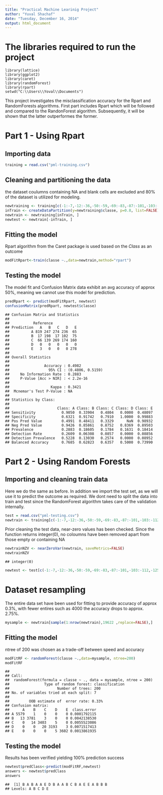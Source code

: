 ```yaml
---
title: "Practical Machine Learinig Project"
author: "Yuval Shachaf"
date: "Tuesday, December 16, 2014"
output: html_document
---
```

# The libraries required to run the project
```
library(lattice)
library(ggplot2)
library(caret)
library(randomForest)
library(rpart)
setwd("C:\\Users\\Yoval\\Documents")
```
This project investigates the misclassification accuracy for the Rpart and RandomForests algorithms. First part includes Rpart which will be followed and compared to the RandonForest algorithm. Subsequently, it will be shown that the latter outperformes the former.

# Part 1 - Using Rpart
## Importing data


```r
training = read.csv("pml-training.csv")
```
## Cleaning and partitioning the data
the dataset coulumns containing NA and blank cells are excluded and 80% of the dataset is utilized for modeling.

```r
newtraining <- training[c(-1:-7,-12:-36,-50:-59,-69:-83,-87:-101,-103:-112,-125:-139,-141:-150)]
inTrain <- createDataPartition(y=newtraining$classe, p=0.8, list=FALSE)
newtrain <- newtraining[inTrain, ]
newtest <- newtrain[-inTrain, ]
```
## Fitting the model
Rpart algorithm from the Caret package is used based on the *Class* as an outcome

```r
modFitRpart<-train(classe ~.,data=newtrain,method="rpart")
```
## Testing the model
The model fit and Confusion Matrix data exhibit an avg accuracy of approx 50%, meaning we cannot use this model for prediction.


```r
predRpart <- predict(modFitRpart, newtest)
confusionMatrix(predRpart, newtest$classe)
```

```
## Confusion Matrix and Statistics
## 
##           Reference
## Prediction   A   B   C   D   E
##          A 819 247 274 236  65
##          B  17 198  17 102  75
##          C  66 139 269 174 160
##          D   0   0   0   0   0
##          E   3   0   0   0 278
## 
## Overall Statistics
##                                           
##                Accuracy : 0.4982          
##                  95% CI : (0.4806, 0.5159)
##     No Information Rate : 0.2883          
##     P-Value [Acc > NIR] : < 2.2e-16       
##                                           
##                   Kappa : 0.3421          
##  Mcnemar's Test P-Value : NA              
## 
## Statistics by Class:
## 
##                      Class: A Class: B Class: C Class: D Class: E
## Sensitivity            0.9050  0.33904   0.4804   0.0000  0.48097
## Specificity            0.6321  0.91742   0.7910   1.0000  0.99883
## Pos Pred Value         0.4991  0.48411   0.3329      NaN  0.98932
## Neg Pred Value         0.9426  0.85861   0.8752   0.8369  0.89503
## Prevalence             0.2883  0.18605   0.1784   0.1631  0.18414
## Detection Rate         0.2609  0.06308   0.0857   0.0000  0.08856
## Detection Prevalence   0.5228  0.13030   0.2574   0.0000  0.08952
## Balanced Accuracy      0.7685  0.62823   0.6357   0.5000  0.73990
```

# Part 2 - Using Random Forests
## Importing and cleaning train data
Here we do the same as before. In addition we import the test set, as we will use it to predict the outcome as required.
We dont need to split the data into train and test since the RandomForest algorithm takes care of the validation internally.

```r
test = read.csv("pml-testing.csv")
newtrain <- training[c(-1:-7,-12:-36,-50:-59,-69:-83,-87:-101,-103:-112,-125:-139,-141:-150)]
```

Prior cleaning the test data, near-zero values has been checked. Since the function returns integer(0), no coloumns have been removed apart from those empty or containing NA

```r
newtrainNZV <- nearZeroVar(newtrain, saveMetrics=FALSE)
newtrainNZV
```

```
## integer(0)
```


```r
newtest <- test[c(-1:-7,-12:-36,-50:-59,-69:-83,-87:-101,-103:-112,-125:-139,-141:-150,-160)]
```
# Dataset resampling
The entire data set have been used for fitting to provide accuracy of approx 0.3%, with fewer entires such as 4000 the accuracy drops to approx. 2.75%.

```r
mysample <- newtrain[sample(1:nrow(newtrain),19622 ,replace=FALSE),]
```
## Fitting the model
ntree of 200 was chosen as a trade-off between speed and accuracy

```r
modFitRF <- randomForest(classe ~.,data=mysample, ntree=200)
modFitRF
```

```
## 
## Call:
##  randomForest(formula = classe ~ ., data = mysample, ntree = 200) 
##                Type of random forest: classification
##                      Number of trees: 200
## No. of variables tried at each split: 7
## 
##         OOB estimate of  error rate: 0.33%
## Confusion matrix:
##      A    B    C    D    E  class.error
## A 5579    1    0    0    0 0.0001792115
## B   13 3781    3    0    0 0.0042138530
## C    0   14 3403    5    0 0.0055523086
## D    0    0   20 3193    3 0.0071517413
## E    0    0    0    5 3602 0.0013861935
```
## Testing the model
Results has been verified yielding 100% prediction success 

```r
newtest$predClass<-predict(modFitRF,newtest)
answers <- newtest$predClass
answers
```

```
##  [1] B A B A A E D B A A B C B A E E A B B B
## Levels: A B C D E
```

